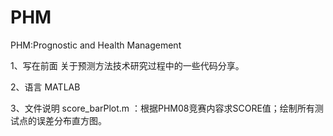 # PHM
PHM:Prognostic and Health Management

1、写在前面
关于预测方法技术研究过程中的一些代码分享。

2、语言
MATLAB

3、文件说明
score_barPlot.m ：根据PHM08竞赛内容求SCORE值；绘制所有测试点的误差分布直方图。